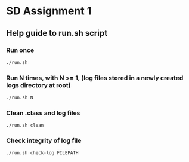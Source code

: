 # SD Assignment 1
## Help guide to run.sh script
### Run once
```bash
./run.sh
```
### Run N times, with N >= 1, (log files stored in a newly created logs directory at root)
```bash
./run.sh N
```

### Clean .class and log files
```bash
./run.sh clean
```

### Check integrity of log file
```bash
./run.sh check-log FILEPATH
```
